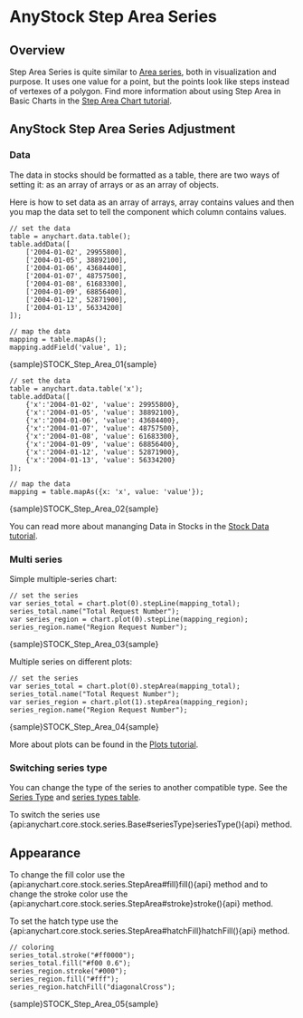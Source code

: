 # AnyStock Step Area Series

## Overview

Step Area Series is quite similar to [Area series](Area), both in visualization and purpose. It uses one value for a point, but the points look like steps instead of vertexes of a polygon. Find more information about using Step Area in Basic Charts in the [Step Area Chart tutorial](../../Basic_Charts/Step_Area_Chart).

## AnyStock Step Area Series Adjustment

### Data

The data in stocks should be formatted as a table, there are two ways of setting it: as an array of arrays or as an array of objects. 

Here is how to set data as an array of arrays, array contains values and then you map the data set to tell the component which column contains values.

```
// set the data
table = anychart.data.table();
table.addData([
	['2004-01-02', 29955800],
	['2004-01-05', 38892100],
	['2004-01-06', 43684400],
	['2004-01-07', 48757500],
	['2004-01-08', 61683300],
	['2004-01-09', 68856400],
	['2004-01-12', 52871900],
	['2004-01-13', 56334200]
]);

// map the data
mapping = table.mapAs();
mapping.addField('value', 1);

```

{sample}STOCK\_Step\_Area\_01{sample}

```
// set the data
table = anychart.data.table('x');
table.addData([
	{'x':'2004-01-02', 'value': 29955800},
	{'x':'2004-01-05', 'value': 38892100},
	{'x':'2004-01-06', 'value': 43684400},
	{'x':'2004-01-07', 'value': 48757500},
	{'x':'2004-01-08', 'value': 61683300},
	{'x':'2004-01-09', 'value': 68856400},
	{'x':'2004-01-12', 'value': 52871900},
	{'x':'2004-01-13', 'value': 56334200}
]);

// map the data
mapping = table.mapAs({x: 'x', value: 'value'});
```

{sample}STOCK\_Step\_Area\_02{sample}

You can read more about mananging Data in Stocks in the [Stock Data tutorial](../Data).

### Multi series

Simple multiple-series chart:

```
// set the series
var series_total = chart.plot(0).stepLine(mapping_total);
series_total.name("Total Request Number");
var series_region = chart.plot(0).stepLine(mapping_region);
series_region.name("Region Request Number");
```

{sample}STOCK\_Step\_Area\_03{sample}

Multiple series on different plots:

```  
// set the series
var series_total = chart.plot(0).stepArea(mapping_total);
series_total.name("Total Request Number");
var series_region = chart.plot(1).stepArea(mapping_region);
series_region.name("Region Request Number");
```

{sample}STOCK\_Step\_Area\_04{sample}

More about plots can be found in the [Plots tutorial](../Chart_Plots).

### Switching series type

You can change the type of the series to another compatible type. See the [Series Type](Series_Type) and [series types table](Supported_Series#list_of_supported_series).

To switch the series use {api:anychart.core.stock.series.Base#seriesType}seriesType(){api} method.

##  Appearance

To change the fill color use the {api:anychart.core.stock.series.StepArea#fill}fill(){api} method and to change the stroke color use the {api:anychart.core.stock.series.StepArea#stroke}stroke(){api} method.

To set the hatch type use the {api:anychart.core.stock.series.StepArea#hatchFill}hatchFill(){api} method.

```
// coloring
series_total.stroke("#ff0000");
series_total.fill("#f00 0.6");
series_region.stroke("#000");
series_region.fill("#fff");
series_region.hatchFill("diagonalCross");

```
{sample}STOCK\_Step\_Area\_05{sample}